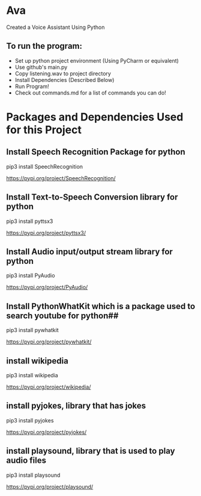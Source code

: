 # Ava
Created a Voice Assistant Using Python

## To run the program: ## 
- Set up python project environment (Using PyCharm or equivalent)
- Use github's main.py
- Copy listening.wav to project directory
- Install Dependencies (Described Below)
- Run Program!
- Check out commands.md for a list of commands you can do!

#   Packages and Dependencies Used for this Project   #

## Install Speech Recognition Package for python ##

pip3 install SpeechRecognition

https://pypi.org/project/SpeechRecognition/


## Install Text-to-Speech Conversion library for python ##

pip3 install pyttsx3

https://pypi.org/project/pyttsx3/


## Install Audio input/output stream library for python ##

pip3 install PyAudio

https://pypi.org/project/PyAudio/


## Install PythonWhatKit which is a package used to search youtube for python##

pip3 install pywhatkit

https://pypi.org/project/pywhatkit/


## install wikipedia ##

pip3 install wikipedia

https://pypi.org/project/wikipedia/



## install pyjokes, library that has jokes ##

pip3 install pyjokes

https://pypi.org/project/pyjokes/



## install playsound, library that is used to play audio files ##

pip3 install playsound

https://pypi.org/project/playsound/
